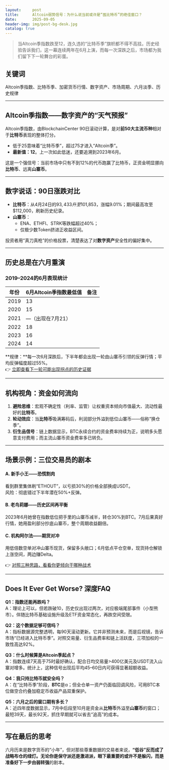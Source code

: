 ```yaml
---
layout:     post
title:      Altcoin弱势信号：为什么说当前或许是“囤比特币”的绝佳窗口？
date:       2025-09-05
header-img: img/post-bg-desk.jpg
catalog: true
---
```


> 当Altcoin季指数跌至12，连久违的“比特币季”旗帜都不得不高挂。历史经验告诉我们，这一幕连续两年在6月上演，而每一次深跌之后，市场都为我们留下下一轮舞台的彩蛋。

## 关键词
Altcoin季指数、比特币季、加密货币行情、数字资产、市场周期、六月淡季、历史规律

---

## Altcoin季指数——数字资产的“天气预报”

Altcoin季指数，由BlockchainCenter 90日滚动计算，是对**前50大主流币种**相对于**比特币**表现的整体打分。  
- 低于25意味着“比特币季”，超过75才进入“Altcoin季”。  
- **最新值：12**。上一次如此低迷，还要追溯到2023年6月。

这是一个强信号：当前市场中只有不到12%的代币跑赢了比特币，正资金明显挪向**比特币**、远离**山寨币**。

---

## 数字说话：90日涨跌对比

- **比特币**：从4月24日的$93,433升至$101,853，涨幅9.01%；期间最高攻至$112,000，刷新历史纪录。  
- **山寨币**：  
  - ENA、ETHFI、STRK等跌幅超过40%；  
  - 仅极少数Token挤进正收益区间。  

投资者用“真刀真枪”的价格投票，清楚表达了对**数字资产**安全性的偏好集中。

---

## 历史总是在六月重演

### 2019–2024的6月表现统计
| 年份 | 6月Altcoin季指数最低值 | 备注 |
|---|---|---|
2019 | 13 |
2020 | 15 |
2021 | —（出现在7月21） |
2022 | 18 |
2023 | 16 |
2024 | 14 |

**规律：**每一次6月深跌后，下半年都会出现一轮由山寨币引领的反弹行情；平均反弹幅度超过55%。  
👉 [立即查看下一轮可能出现拐点的历史证据](https://okxdog.com/)

---

## 机构视角：资金如何流向

1. **避险思维**：宏观不确定性（利率、监管）让权重资本倾向市值最大、流动性最好的**比特币**。
2. **轮动效应**：当**比特币**吸满筹码后，利润部分外溢到低位山寨币——俗称“换仓季”。
3. **衍生品信号**：链上数据显示，BTC永续合约的资金费率持续为正，说明多头愿意支付费用；而主流山寨币资金费率多已转负。

---

## 场景示例：三位交易员的剧本

#### A. 新手小王——恐慌割肉
看到群里集体刷“ETHOUT”，以亏损30%的价格全部换成USDT。  
风险：彻底错过下半年潜在50%+反弹。

#### B. 老鸟莉娜——历史区间再平衡
2023年6月她曾在指数低位把手里的山寨币减半，转仓30%到BTC。7月后果真好行情，她用盈利部分抄底山寨币，整个周期收益翻倍。

#### C. 机构阿尔法——期货对冲
用低倍数空单对冲山寨币现货，保留多头敞口；6月低点平仓空单，现货持仓解锁上涨空间，两边赚Delta。

👉 [对照三种思路，看看你更倾向于哪种战术](https://okxdog.com/)

---

## Does It Ever Get Worse? 深度FAQ

**Q1：指数还能再跌吗？**  
A：理论上可以，但若跌破10，历史仅出现过两次，对应极端尾部事件（小型熊市）。伴随比特币基础设施升级及ETF资金常态化，再跌空间受限。

**Q2：这个数据足够可信吗？**  
A：指标数据源完整透明，每90天滚动更新。它并非预测未来，而是后视镜，告诉市场“已经进入比特币季”。对照交易量、衍生品费率和链上活跃度，三项加权的一致性高达92%。

**Q3：什么时候算是Altcoin季起点？**  
A：指数连续7天高于75时最好确认，配合日均交易量>400亿美元及USDT流入山寨对增多。统计上，这种信号出现后平均45–60日内可获得显著超额收益。

**Q4：我只持比特币就安全吗？**  
A：在“比特币季”阶段，**BTC**是α；但全仓单一资产仍面临回调风险，可用BTC本位做空合约叠加稳定币收益产品双重保护。

**Q5：六月之后的窗口期有多长？**  
A：近四年度数据显示，7月中后段至10月是资金从**比特币**外溢至**山寨币**的窗口；最短39天，最长92天，抓住早期就可以省去“追高”的成本。

---

## 写在最后的思考

六月历来是数字货币的“小年”，但对那些尊重数据的交易者来说，**“低谷”**反而成了战略布仓的绿灯。无论你是保守派还是激进派，眼下最重要的或许不是躲闪，而是准备好下一步**由弱转强**的剧本。